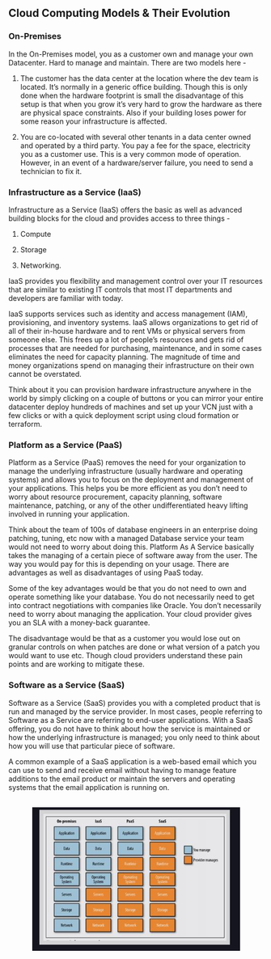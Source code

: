 ## Cloud Computing Models & Their Evolution

### On-Premises

In the On-Premises model, you as a customer own and manage your own Datacenter. Hard to manage and maintain. There are two models here -

1. The customer has the data center at the location where the dev team is located. It’s normally in a generic office building. Though this is only done when the hardware footprint is small the disadvantage of this setup is that when you grow it’s very hard to grow the hardware as there are physical space constraints. Also if your building loses power for some reason your infrastructure is affected.

2. You are co-located with several other tenants in a data center owned and operated by a third party. You pay a fee for the space, electricity you as a customer use. This is a very common mode of operation. However, in an event of a hardware/server failure, you need to send a technician to fix it.

### Infrastructure as a Service (IaaS)

Infrastructure as a Service (IaaS) offers the basic as well as advanced building blocks for the cloud and provides access to three things -

1. Compute

2. Storage

3. Networking.

IaaS provides you flexibility and management control over your IT resources that are similar to existing IT controls that most IT departments and developers are familiar with today.

IaaS supports services such as identity and access management (IAM), provisioning, and inventory systems. IaaS allows organizations to get rid of all of their in-house hardware and to rent VMs or physical servers from someone else. This frees up a lot of people’s resources and gets rid of processes that are needed for purchasing, maintenance, and in some cases eliminates the need for capacity planning. The magnitude of time and money organizations spend on managing their infrastructure on their own cannot be overstated.

Think about it you can provision hardware infrastructure anywhere in the world by simply clicking on a couple of buttons or you can mirror your entire datacenter deploy hundreds of machines and set up your VCN just with a few clicks or with a quick deployment script using cloud formation or terraform.

### Platform as a Service (PaaS)

Platform as a Service (PaaS) removes the need for your organization to manage the underlying infrastructure (usually hardware and operating systems) and allows you to focus on the deployment and management of your applications. This helps you be more efficient as you don’t need to worry about resource procurement, capacity planning, software maintenance, patching, or any of the other undifferentiated heavy lifting involved in running your application.

Think about the team of 100s of database engineers in an enterprise doing patching, tuning, etc now with a managed Database service your team would not need to worry about doing this. Platform As A Service basically takes the managing of a certain piece of software away from the user. The way you would pay for this is depending on your usage. There are advantages as well as disadvantages of using PaaS today.

Some of the key advantages would be that you do not need to own and operate something like your database. You do not necessarily need to get into contract negotiations with companies like Oracle. You don’t necessarily need to worry about managing the application. Your cloud provider gives you an SLA with a money-back guarantee.

The disadvantage would be that as a customer you would lose out on granular controls on when patches are done or what version of a patch you would want to use etc. Though cloud providers understand these pain points and are working to mitigate these.

### Software as a Service (SaaS)

Software as a Service (SaaS) provides you with a completed product that is run and managed by the service provider. In most cases, people referring to Software as a Service are referring to end-user applications. With a SaaS offering, you do not have to think about how the service is maintained or how the underlying infrastructure is managed; you only need to think about how you will use that particular piece of software.

A common example of a SaaS application is a web-based email which you can use to send and receive email without having to manage feature additions to the email product or maintain the servers and operating systems that the email application is running on.

<br>
<div align="center">
  <img src="img/cloudmodels.JPG">

</div>
<br>
